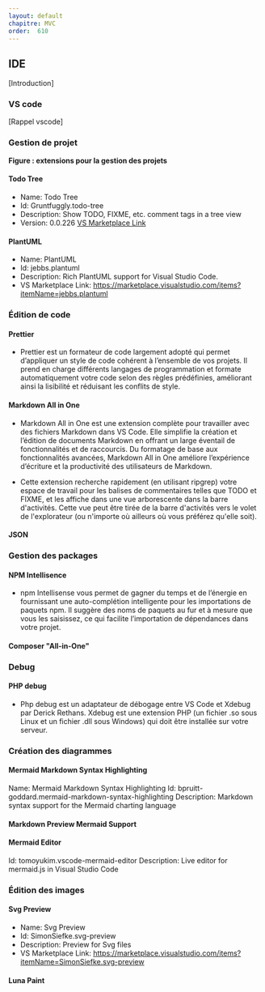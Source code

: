```yaml
---
layout: default
chapitre: MVC
order:  610
---
```



## IDE 

<!-- TODO rédaction-2 : Introduction 
- Définition de l'IDE
- Avantage
-->

[Introduction]

### VS code 

<!-- TODO rédaction-1 : rappel vs code -->

[Rappel vscode]


### Gestion de projet

<!-- TODO rapport-1 : Création d'une image qui résume les extensions de gestion de projet -->


**Figure : extensions pour la gestion des projets**


#### Todo Tree

- Name: Todo Tree
- Id: Gruntfuggly.todo-tree
- Description: Show TODO, FIXME, etc. comment tags in a tree view
- Version: 0.0.226
[VS Marketplace Link](https://marketplace.visualstudio.com/items?itemName=Gruntfuggly.todo-tree) 


#### PlantUML

- Name: PlantUML
- Id: jebbs.plantuml
- Description: Rich PlantUML support for Visual Studio Code.
- VS Marketplace Link: https://marketplace.visualstudio.com/items?itemName=jebbs.plantuml


### Édition de code  

#### Prettier

<!-- note -->

  -  Prettier est un formateur de code largement adopté qui permet d’appliquer un style de code cohérent à l’ensemble de vos projets. Il prend en charge différents langages de programmation et formate automatiquement votre code selon des règles prédéfinies, améliorant ainsi la lisibilité et réduisant les conflits de style.

#### Markdown All in One

 -  Markdown All in One est une extension complète pour travailler avec des fichiers Markdown dans VS Code. Elle simplifie la création et l’édition de documents Markdown en offrant un large éventail de fonctionnalités et de raccourcis. Du formatage de base aux fonctionnalités avancées, Markdown All in One améliore l’expérience d’écriture et la productivité des utilisateurs de Markdown.

- Cette extension recherche rapidement (en utilisant ripgrep) votre espace de travail pour les balises de commentaires telles que TODO et FIXME, et les affiche dans une vue arborescente dans la barre d'activités. Cette vue peut être tirée de la barre d'activités vers le volet de l'explorateur (ou n'importe où ailleurs où vous préférez qu'elle soit).

#### JSON

### Gestion des packages 

#### NPM Intellisence

- npm Intellisense vous permet de gagner du temps et de l’énergie en fournissant une auto-complétion intelligente pour les importations de paquets npm. Il suggère des noms de paquets au fur et à mesure que vous les saisissez, ce qui facilite l’importation de dépendances dans votre projet.

#### Composer "All-in-One"

### Debug

#### PHP debug

- Php debug est un adaptateur de débogage entre VS Code et Xdebug par Derick Rethans. Xdebug est une extension PHP (un fichier .so sous Linux et un fichier .dll sous Windows) qui doit être installée sur votre serveur.

### Création des diagrammes

#### Mermaid Markdown Syntax Highlighting

Name: Mermaid Markdown Syntax Highlighting
Id: bpruitt-goddard.mermaid-markdown-syntax-highlighting
Description: Markdown syntax support for the Mermaid charting language

#### Markdown Preview Mermaid Support

#### Mermaid Editor
Id: tomoyukim.vscode-mermaid-editor
Description: Live editor for mermaid.js in Visual Studio Code

### Édition des images  

#### Svg Preview

- Name: Svg Preview
- Id: SimonSiefke.svg-preview
- Description: Preview for Svg files
- VS Marketplace Link: https://marketplace.visualstudio.com/items?itemName=SimonSiefke.svg-preview


#### Luna Paint

